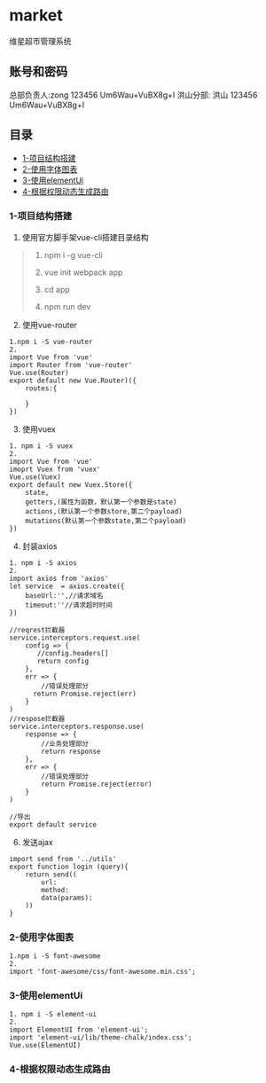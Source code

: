 # market
维星超市管理系统

## 账号和密码
总部负责人:zong 123456 Um6Wau+VuBX8g+I
洪山分部: 洪山 123456  Um6Wau+VuBX8g+I

## 目录
- [1-项目结构搭建](#1-项目结构搭建)
- [2-使用字体图表](#2-使用字体图表)
- [3-使用elementUi](#3-使用elementUi)
- [4-根据权限动态生成路由](#4-根据权限动态生成路由)


### 1-项目结构搭建
1. 使用官方脚手架vue-cli搭建目录结构
>1. npm i -g vue-cli
>
>2. vue init webpack app 
>
>3. cd app 
>
>4. npm run dev

2. 使用vue-router
```
1.npm i -S vue-router
2.
import Vue from 'vue'
import Router from 'vue-router'
Vue.use(Router)
export default new Vue.Router)({
    routes:{

    }
})
```
3. 使用vuex
```
1. npm i -S vuex
2.
import Vue from 'vue'
imoprt Vuex from 'vuex'
Vue.use(Vuex)
export default new Vuex.Store({
    state,
    getters,(属性为函数，默认第一个参数是state)
    actions,(默认第一个参数store,第二个payload)
    mutations(默认第一个参数state,第二个payload)
})
```
4. 封装axios
```
1. npm i -S axios
2. 
import axios from 'axios'
let service  = axios.create({
    baseUrl:'',//请求域名
    timeout:''//请求超时时间
})

//reqrest拦截器
service.interceptors.request.use(
    config => {
       //config.headers[]
       return config
    },
    err => {
        //错误处理部分
      return Promise.reject(err)
    }
)
//respose拦截器
service.interceptors.response.use(
    response => {
        //业务处理部分
        return response
    },
    err => {
        //错误处理部分
        return Promise.reject(error)
    }
)

//导出
export default service
```
6. 发送ajax
```
import send from '../utils'
export function login (query){
    return send((
        url:
        method:
        data(params):
    ))
}
```

### 2-使用字体图表
```
1.npm i -S font-awesome
2.
import 'font-awesome/css/font-awesome.min.css';
```
### 3-使用elementUi
```
1. npm i -S element-ui
2.
import ElementUI from 'element-ui';
import 'element-ui/lib/theme-chalk/index.css';
Vue.use(ElementUI)
```

### 4-根据权限动态生成路由